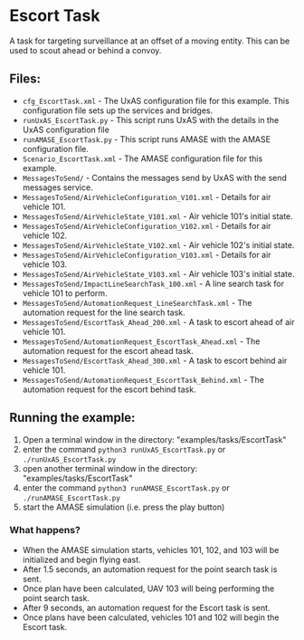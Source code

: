 Escort Task
=======================

A task for targeting surveillance at an offset of a moving entity. This can be used to scout ahead or behind a convoy.

Files:
------

* `cfg_EscortTask.xml` - The UxAS configuration file for this example. This configuration file sets up the services and bridges.
* `runUxAS_EscortTask.py` - This script runs UxAS with the details in the UxAS configuration file
* `runAMASE_EscortTask.py` - This script runs AMASE with the AMASE configuration file.
* `Scenario_EscortTask.xml` - The AMASE configuration file for this example.
* `MessagesToSend/` - Contains the messages send by UxAS with the send messages service.
* `MessagesToSend/AirVehicleConfiguration_V101.xml` - Details for air vehicle 101.
* `MessagesToSend/AirVehicleState_V101.xml` - Air vehicle 101's initial state.
* `MessagesToSend/AirVehicleConfiguration_V102.xml` - Details for air vehicle 102.
* `MessagesToSend/AirVehicleState_V102.xml` - Air vehicle 102's initial state.
* `MessagesToSend/AirVehicleConfiguration_V103.xml` - Details for air vehicle 103.
* `MessagesToSend/AirVehicleState_V103.xml` - Air vehicle 103's initial state.
* `MessagesToSend/ImpactLineSearchTask_100.xml` - A line search task for vehicle 101 to perform.
* `MessagesToSend/AutomationRequest_LineSearchTask.xml` - The automation request for the line search task.
* `MessagesToSend/EscortTask_Ahead_200.xml` - A task to escort ahead of air vehicle 101.
* `MessagesToSend/AutomationRequest_EscortTask_Ahead.xml` - The automation request for the escort ahead task.
* `MessagesToSend/EscortTask_Ahead_300.xml` - A task to escort behind air vehicle 101.
* `MessagesToSend/AutomationRequest_EscortTask_Behind.xml` - The automation request for the escort behind task.



Running the example:
--------------------
1. Open a terminal window in the directory: "examples/tasks/EscortTask"
2. enter the command `python3 runUxAS_EscortTask.py` or `./runUxAS_EscortTask.py`
3. open another terminal window in the directory: "examples/tasks/EscortTask"
4. enter the command `python3 runAMASE_EscortTask.py` or `./runAMASE_EscortTask.py`
5. start the AMASE simulation (i.e. press the play button)

### What happens?
* When the AMASE simulation starts, vehicles 101, 102, and 103 will be initialized and begin flying east.
* After 1.5 seconds, an automation request for the point search task is sent.
* Once plan have been calculated, UAV 103 will being performing the point search task.
* After 9 seconds, an automation request for the Escort task is sent.
* Once plans have been calculated, vehicles 101 and 102 will begin the Escort task.

